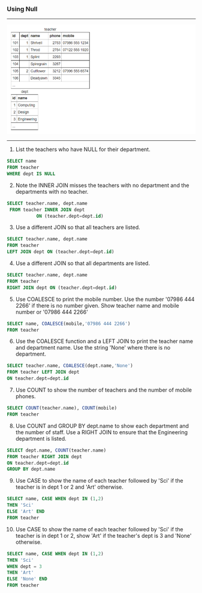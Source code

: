 ### Using Null

---

![null tables](null.png)

---

1. List the teachers who have NULL for their department.

```sql
SELECT name
FROM teacher
WHERE dept IS NULL
```

2. Note the INNER JOIN misses the teachers with no department and the departments with no teacher.

```sql
SELECT teacher.name, dept.name
 FROM teacher INNER JOIN dept
           ON (teacher.dept=dept.id)
```

3. Use a different JOIN so that all teachers are listed.

```sql
SELECT teacher.name, dept.name
FROM teacher
LEFT JOIN dept ON (teacher.dept=dept.id)
```

4. Use a different JOIN so that all departments are listed.

```sql
SELECT teacher.name, dept.name
FROM teacher
RIGHT JOIN dept ON (teacher.dept=dept.id)
```

5. Use COALESCE to print the mobile number. Use the number '07986 444 2266' if there is no number given. Show teacher name and mobile number or '07986 444 2266'

```sql
SELECT name, COALESCE(mobile,'07986 444 2266')
FROM teacher
```

6. Use the COALESCE function and a LEFT JOIN to print the teacher name and department name. Use the string 'None' where there is no department.

```sql
SELECT teacher.name, COALESCE(dept.name,'None')
FROM teacher LEFT JOIN dept
ON teacher.dept=dept.id
```

7. Use COUNT to show the number of teachers and the number of mobile phones.

```sql
SELECT COUNT(teacher.name), COUNT(mobile)
FROM teacher
```

8. Use COUNT and GROUP BY dept.name to show each department and the number of staff. Use a RIGHT JOIN to ensure that the Engineering department is listed.

```sql
SELECT dept.name, COUNT(teacher.name)
FROM teacher RIGHT JOIN dept
ON teacher.dept=dept.id
GROUP BY dept.name
```

9. Use CASE to show the name of each teacher followed by 'Sci' if the teacher is in dept 1 or 2 and 'Art' otherwise.

```sql
SELECT name, CASE WHEN dept IN (1,2)
THEN 'Sci'
ELSE 'Art' END
FROM teacher
```

10. Use CASE to show the name of each teacher followed by 'Sci' if the teacher is in dept 1 or 2, show 'Art' if the teacher's dept is 3 and 'None' otherwise.

```sql
SELECT name, CASE WHEN dept IN (1,2)
THEN 'Sci'
WHEN dept = 3
THEN 'Art'
ELSE 'None' END
FROM teacher
```
